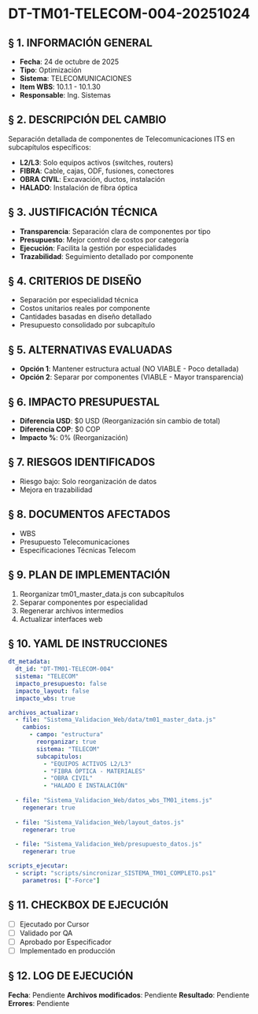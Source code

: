 # DT-TM01-TELECOM-004-20251024

## § 1. INFORMACIÓN GENERAL
- **Fecha**: 24 de octubre de 2025
- **Tipo**: Optimización
- **Sistema**: TELECOMUNICACIONES
- **Item WBS**: 10.1.1 - 10.1.30
- **Responsable**: Ing. Sistemas

## § 2. DESCRIPCIÓN DEL CAMBIO
Separación detallada de componentes de Telecomunicaciones ITS en subcapítulos específicos:
- **L2/L3**: Solo equipos activos (switches, routers)
- **FIBRA**: Cable, cajas, ODF, fusiones, conectores
- **OBRA CIVIL**: Excavación, ductos, instalación
- **HALADO**: Instalación de fibra óptica

## § 3. JUSTIFICACIÓN TÉCNICA
- **Transparencia**: Separación clara de componentes por tipo
- **Presupuesto**: Mejor control de costos por categoría
- **Ejecución**: Facilita la gestión por especialidades
- **Trazabilidad**: Seguimiento detallado por componente

## § 4. CRITERIOS DE DISEÑO
- Separación por especialidad técnica
- Costos unitarios reales por componente
- Cantidades basadas en diseño detallado
- Presupuesto consolidado por subcapítulo

## § 5. ALTERNATIVAS EVALUADAS
- **Opción 1**: Mantener estructura actual (NO VIABLE - Poco detallada)
- **Opción 2**: Separar por componentes (VIABLE - Mayor transparencia)

## § 6. IMPACTO PRESUPUESTAL
- **Diferencia USD**: $0 USD (Reorganización sin cambio de total)
- **Diferencia COP**: $0 COP
- **Impacto %**: 0% (Reorganización)

## § 7. RIESGOS IDENTIFICADOS
- Riesgo bajo: Solo reorganización de datos
- Mejora en trazabilidad

## § 8. DOCUMENTOS AFECTADOS
- WBS
- Presupuesto Telecomunicaciones
- Especificaciones Técnicas Telecom

## § 9. PLAN DE IMPLEMENTACIÓN
1. Reorganizar tm01_master_data.js con subcapítulos
2. Separar componentes por especialidad
3. Regenerar archivos intermedios
4. Actualizar interfaces web

## § 10. YAML DE INSTRUCCIONES
```yaml
dt_metadata:
  dt_id: "DT-TM01-TELECOM-004"
  sistema: "TELECOM"
  impacto_presupuesto: false
  impacto_layout: false
  impacto_wbs: true

archivos_actualizar:
  - file: "Sistema_Validacion_Web/data/tm01_master_data.js"
    cambios:
      - campo: "estructura"
        reorganizar: true
        sistema: "TELECOM"
        subcapitulos:
          - "EQUIPOS ACTIVOS L2/L3"
          - "FIBRA ÓPTICA - MATERIALES"
          - "OBRA CIVIL"
          - "HALADO E INSTALACIÓN"
  
  - file: "Sistema_Validacion_Web/datos_wbs_TM01_items.js"
    regenerar: true
    
  - file: "Sistema_Validacion_Web/layout_datos.js"
    regenerar: true
    
  - file: "Sistema_Validacion_Web/presupuesto_datos.js"
    regenerar: true

scripts_ejecutar:
  - script: "scripts/sincronizar_SISTEMA_TM01_COMPLETO.ps1"
    parametros: ["-Force"]
```

## § 11. CHECKBOX DE EJECUCIÓN
- [ ] Ejecutado por Cursor
- [ ] Validado por QA
- [ ] Aprobado por Especificador
- [ ] Implementado en producción

## § 12. LOG DE EJECUCIÓN
**Fecha**: Pendiente
**Archivos modificados**: Pendiente
**Resultado**: Pendiente
**Errores**: Pendiente
